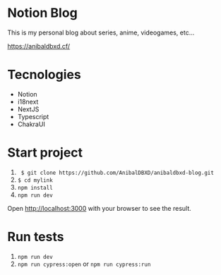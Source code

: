 # Notion Blog

This is my personal blog about series, anime, videogames, etc...

https://anibaldbxd.cf/

# Tecnologies

- Notion
- i18next
- NextJS
- Typescript
- ChakraUI

# Start project

1. ``` $ git clone https://github.com/AnibalDBXD/anibaldbxd-blog.git```
2. ``` $ cd mylink ```
4. ``` npm install ```
5. ``` npm run dev ```

Open [http://localhost:3000](http://localhost:3000) with your browser to see the result.

# Run tests

1. ``` npm run dev ```
2. ``` npm run cypress:open ``` or ``` npm run cypress:run ```